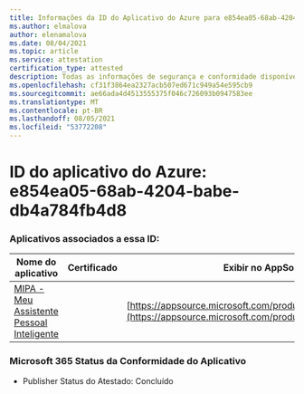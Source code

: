 ```yaml
---
title: Informações da ID do Aplicativo do Azure para e854ea05-68ab-4204-babe-db4a784fb4d8
ms.author: elmalova
author: elenamalova
ms.date: 08/04/2021
ms.topic: article
ms.service: attestation
certification_type: attested
description: Todas as informações de segurança e conformidade disponíveis para e854ea05-68ab-4204-babe-db4a784fb4d8.
ms.openlocfilehash: cf31f3864ea2327acb507ed671c949a54e595cb9
ms.sourcegitcommit: ae66ada4d4513555375f046c726093b0947583ee
ms.translationtype: MT
ms.contentlocale: pt-BR
ms.lasthandoff: 08/05/2021
ms.locfileid: "53772208"
---
```

# <a name="azure-app-id-e854ea05-68ab-4204-babe-db4a784fb4d8"></a>ID do aplicativo do Azure: e854ea05-68ab-4204-babe-db4a784fb4d8


### <a name="apps-associated-with-this-id"></a>Aplicativos associados a essa ID:
| **Nome do aplicativo** | **Certificado** | **Exibir no AppSource** |
|--------------|---------------|-----------------------|
| [MIPA - Meu Assistente Pessoal Inteligente](https://docs.microsoft.com/microsoft-365-app-certification/forward/17859280.mipa) |  | [https://appsource.microsoft.com/product/office/17859280.mipa](https://appsource.microsoft.com/product/office/17859280.mipa) |

### <a name="microsoft-365-app-compliance-status"></a>Microsoft 365 Status da Conformidade do Aplicativo
- Publisher Status do Atestado: Concluído
